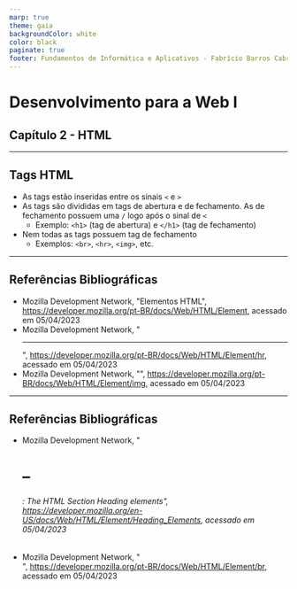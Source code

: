 ```yaml
---
marp: true
theme: gaia
backgroundColor: white
color: black
paginate: true
footer: Fundamentos de Informática e Aplicativos - Fabrício Barros Cabral <<fabricio.cabral@ead.ifpe.edu.br>>
---
```

<style>
img[alt~="center"] {
    display: block;
    margin: 0 auto;
}
</style>

<!-- _paginate: false -->
# **Desenvolvimento para a Web I**

## Capítulo 2 - HTML

---

## Tags HTML

- As tags estão inseridas entre os sinais `<` e `>`
- As tags são divididas em tags de abertura e de fechamento. As de fechamento possuem uma `/` logo após o sinal de `<`
    - Exemplo: `<h1>` (tag de abertura) e `</h1>` (tag de fechamento)
- Nem todas as tags possuem tag de fechamento
    - Exemplos: `<br>`, `<hr>`, `<img>`, etc.

---

## Referências Bibliográficas

- Mozilla Development Network, "Elementos HTML", https://developer.mozilla.org/pt-BR/docs/Web/HTML/Element, acessado em 05/04/2023
- Mozilla Development Network, "<hr>", https://developer.mozilla.org/pt-BR/docs/Web/HTML/Element/hr, acessado em 05/04/2023
- Mozilla Development Network, "<img>", https://developer.mozilla.org/pt-BR/docs/Web/HTML/Element/img, acessado em 05/04/2023

---

## Referências Bibliográficas

- Mozilla Development Network, "<h1>–<h6>: The HTML Section Heading elements", https://developer.mozilla.org/en-US/docs/Web/HTML/Element/Heading_Elements, acessado em 05/04/2023
- Mozilla Development Network, "<br>", https://developer.mozilla.org/pt-BR/docs/Web/HTML/Element/br, acessado em 05/04/2023
